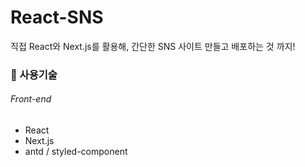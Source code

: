 # React-SNS

직접
React와 Next.js를 활용해, 
간단한 SNS 사이트 만들고 배포하는 것 까지!

### :wrench: 사용기술
###### Front-end
- React
- Next.js
- antd / styled-component
